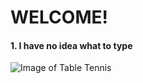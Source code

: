 # **WELCOME!**
#### 1. I have no idea what to type
![Image of Table Tennis](https://www.google.com/url?sa=i&url=https%3A%2F%2Fwww.istockphoto.com%2Fphotos%2Ftable-tennis-table&psig=AOvVaw0wMiYkZ9J3qyt9z1gY8ERV&ust=1598920268998000&source=images&cd=vfe&ved=0CAIQjRxqFwoTCPDZ6K2YxOsCFQAAAAAdAAAAABAE)
